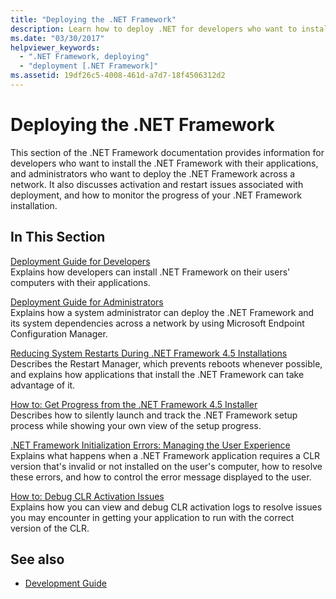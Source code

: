 ```yaml
---
title: "Deploying the .NET Framework"
description: Learn how to deploy .NET for developers who want to install .NET with their applications, and for administrators who want to deploy .NET across a network.
ms.date: "03/30/2017"
helpviewer_keywords: 
  - ".NET Framework, deploying"
  - "deployment [.NET Framework]"
ms.assetid: 19df26c5-4008-461d-a7d7-18f4506312d2
---
```

# Deploying the .NET Framework

This section of the .NET Framework documentation provides information for developers who want to install the .NET Framework with their applications, and administrators who want to deploy the .NET Framework across a network. It also discusses activation and restart issues associated with deployment, and how to monitor the progress of your .NET Framework installation.  
  
## In This Section  

 [Deployment Guide for Developers](deployment-guide-for-developers.md)  
 Explains how developers can install .NET Framework on their users' computers with their applications.  
  
 [Deployment Guide for Administrators](guide-for-administrators.md)  
 Explains how a system administrator can deploy the .NET Framework and its system dependencies across a network by using Microsoft Endpoint Configuration Manager.  
  
 [Reducing System Restarts During .NET Framework 4.5 Installations](reducing-system-restarts.md)  
 Describes the Restart Manager, which prevents reboots whenever possible, and explains how applications that install the .NET Framework can take advantage of it.  
  
 [How to: Get Progress from the .NET Framework 4.5 Installer](how-to-get-progress-from-the-dotnet-installer.md)  
 Describes how to silently launch and track the .NET Framework setup process while showing your own view of the setup progress.  
  
 [.NET Framework Initialization Errors: Managing the User Experience](initialization-errors-managing-the-user-experience.md)  
 Explains what happens when a .NET Framework application requires a CLR version that's invalid or not installed on the user's computer, how to resolve these errors, and how to control the error message displayed to the user.  
  
 [How to: Debug CLR Activation Issues](how-to-debug-clr-activation-issues.md)  
 Explains how you can view and debug CLR activation logs to resolve issues you may encounter in getting your application to run with the correct version of the CLR.  
  
## See also

- [Development Guide](../development-guide.md)
